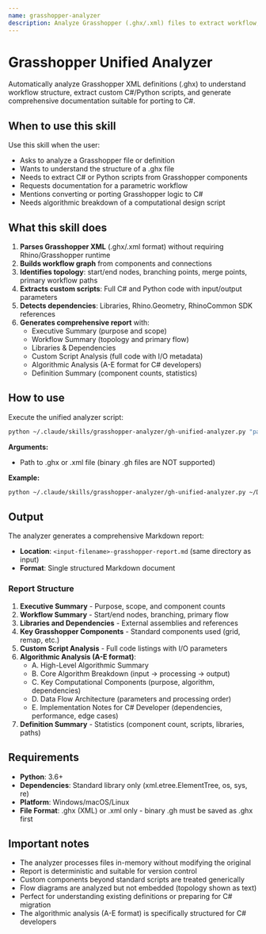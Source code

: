 ```yaml
---
name: grasshopper-analyzer
description: Analyze Grasshopper (.ghx/.xml) files to extract workflow, custom scripts, algorithmic patterns, and generate comprehensive reports for C# developers
---
```


# Grasshopper Unified Analyzer

Automatically analyze Grasshopper XML definitions (.ghx) to understand workflow structure, extract custom C#/Python scripts, and generate comprehensive documentation suitable for porting to C#.

## When to use this skill

Use this skill when the user:
- Asks to analyze a Grasshopper file or definition
- Wants to understand the structure of a .ghx file
- Needs to extract C# or Python scripts from Grasshopper components
- Requests documentation for a parametric workflow
- Mentions converting or porting Grasshopper logic to C#
- Needs algorithmic breakdown of a computational design script

## What this skill does

1. **Parses Grasshopper XML** (.ghx/.xml format) without requiring Rhino/Grasshopper runtime
2. **Builds workflow graph** from components and connections
3. **Identifies topology**: start/end nodes, branching points, merge points, primary workflow paths
4. **Extracts custom scripts**: Full C# and Python code with input/output parameters
5. **Detects dependencies**: Libraries, Rhino.Geometry, RhinoCommon SDK references
6. **Generates comprehensive report** with:
   - Executive Summary (purpose and scope)
   - Workflow Summary (topology and primary flow)
   - Libraries & Dependencies
   - Custom Script Analysis (full code with I/O metadata)
   - Algorithmic Analysis (A-E format for C# developers)
   - Definition Summary (component counts, statistics)

## How to use

Execute the unified analyzer script:

```bash
python ~/.claude/skills/grasshopper-analyzer/gh-unified-analyzer.py "path/to/file.ghx"
```

**Arguments:**
- Path to .ghx or .xml file (binary .gh files are NOT supported)

**Example:**
```bash
python ~/.claude/skills/grasshopper-analyzer/gh-unified-analyzer.py ~/Desktop/parametric-design.ghx
```

## Output

The analyzer generates a comprehensive Markdown report:
- **Location**: `<input-filename>-grasshopper-report.md` (same directory as input)
- **Format**: Single structured Markdown document

### Report Structure

1. **Executive Summary** - Purpose, scope, and component counts
2. **Workflow Summary** - Start/end nodes, branching, primary flow
3. **Libraries and Dependencies** - External assemblies and references
4. **Key Grasshopper Components** - Standard components used (grid, remap, etc.)
5. **Custom Script Analysis** - Full code listings with I/O parameters
6. **Algorithmic Analysis (A-E format)**:
   - A. High-Level Algorithmic Summary
   - B. Core Algorithm Breakdown (input → processing → output)
   - C. Key Computational Components (purpose, algorithm, dependencies)
   - D. Data Flow Architecture (parameters and processing order)
   - E. Implementation Notes for C# Developer (dependencies, performance, edge cases)
7. **Definition Summary** - Statistics (component count, scripts, libraries, paths)

## Requirements

- **Python**: 3.6+
- **Dependencies**: Standard library only (xml.etree.ElementTree, os, sys, re)
- **Platform**: Windows/macOS/Linux
- **File Format**: .ghx (XML) or .xml only - binary .gh must be saved as .ghx first

## Important notes

- The analyzer processes files in-memory without modifying the original
- Report is deterministic and suitable for version control
- Custom components beyond standard scripts are treated generically
- Flow diagrams are analyzed but not embedded (topology shown as text)
- Perfect for understanding existing definitions or preparing for C# migration
- The algorithmic analysis (A-E format) is specifically structured for C# developers
